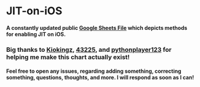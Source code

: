 # JIT-on-iOS
#### A constantly updated public [Google Sheets File](https://docs.google.com/spreadsheets/d/17P1FD7huCMAMKnM6Je3vyxt9cEDbX7iS-1GjLbykSRs/edit?gid=62226392#gid=62226392) which depicts methods for enabling JIT on iOS.

### Big thanks to [Kiokingz](https://github.com/Kiokingz), [43225](https://github.com/43225), and [pythonplayer123](https://github.com/junepark678) for helping me make this chart actually exist!

#### Feel free to open any issues, regarding adding something, correcting something, questions, thoughts, and more. I will respond as soon as I can!
